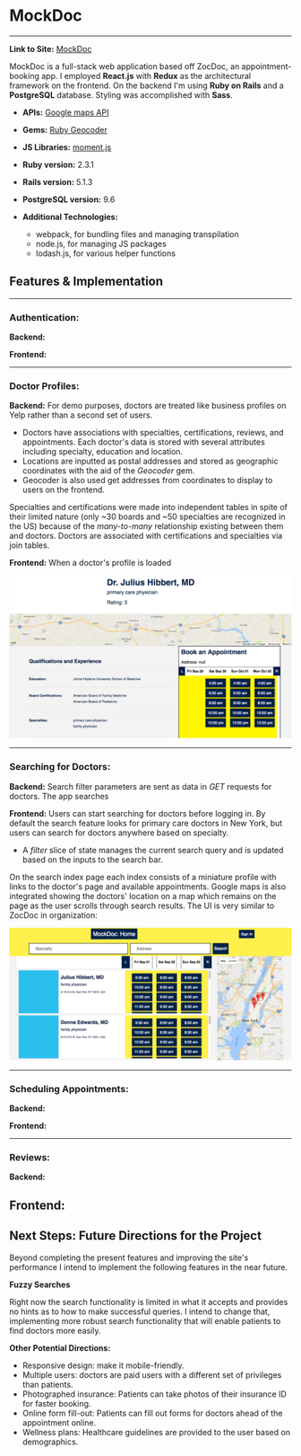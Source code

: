 # MockDoc
-----
**Link to Site:** [MockDoc](https://www.mockdoc.live/)


MockDoc is a full-stack web application based off ZocDoc, an appointment-booking app. I employed **React.js** with **Redux** as the architectural framework on the frontend. On the backend I'm using **Ruby on Rails** and a **PostgreSQL** database. Styling was accomplished with **Sass**.

* **APIs:** [Google maps API](https://developers.google.com/maps/documentation/javascript/)
* **Gems:** [Ruby Geocoder](https://github.com/alexreisner/geocoder)
* **JS Libraries:** [moment.js](https://momentjs.com/docs/)
* **Ruby version:** 2.3.1
* **Rails version:** 5.1.3
* **PostgreSQL version:** 9.6

* **Additional Technologies:**
  - webpack, for bundling files and managing transpilation
  - node.js, for managing JS packages
  - lodash.js, for various helper functions

## Features & Implementation
-----
### Authentication:
**Backend:**

**Frontend:**

---
### Doctor Profiles:
**Backend:** For demo purposes, doctors are treated like business profiles on Yelp rather than a second set of users.
- Doctors have associations with specialties, certifications, reviews, and appointments. Each doctor's data is stored with several attributes including specialty, education and location.
- Locations are inputted as postal addresses and stored as geographic coordinates with the aid of the _Geocoder_ gem.
- Geocoder is also used get addresses from coordinates to display to users on the frontend.

Specialties and certifications were made into independent tables in spite of their limited nature (only ~30 boards and ~50 specialties are recognized in the US) because of the _many-to-many_ relationship existing between them and doctors. Doctors are associated with certifications and specialties via join tables.

**Frontend:** When a doctor's profile is loaded

![image of MockDoc doctor profile](./docs/images/doctor-profile.png)

-----
### Searching for Doctors:
**Backend:** Search filter parameters are sent as data in _GET_ requests for doctors. The app searches

**Frontend:** Users can start searching for doctors before logging in. By default the search feature looks for primary care doctors in New York, but users can search for doctors anywhere based on specialty.
- A _filter_ slice of state manages the current search query and is updated based on the inputs to the search bar.

On the search index page each index consists of a miniature profile with links to the doctor's page and available appointments. Google maps is also integrated showing the doctors' location on a map which remains on the page as the user scrolls through search results. The UI is very similar to  ZocDoc in organization:

![image of MockDoc search index](./docs/images/search-index.png)

-----
### Scheduling Appointments:
**Backend:**


**Frontend:**

-----
### Reviews:
**Backend:**


**Frontend:**
-----
## Next Steps: Future Directions for the Project

Beyond completing the present features and improving the site's performance I intend to implement the
following features in the near future.

**Fuzzy Searches**

Right now the search functionality is limited in what it accepts and provides no hints as to how to make successful queries. I intend to change that, implementing more robust search functionality that will enable patients to find doctors more easily.

**Other Potential Directions:**
* Responsive design: make it mobile-friendly.
* Multiple users: doctors are paid users with a different set of privileges than patients.
* Photographed insurance: Patients can take photos of their insurance ID for faster booking.
* Online form fill-out: Patients can fill out forms for doctors ahead of the appointment online.
* Wellness plans: Healthcare guidelines are provided to the user based on demographics.
